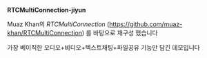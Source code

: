 **RTCMultiConnection-jiyun**

Muaz Khan의 *RTCMultiConnection* (https://github.com/muaz-khan/RTCMultiConnection) 를 바탕으로 재구성 했습니다

가장 베이직한 오디오+비디오+텍스트채팅+파일공유 기능만 담긴 데모입니다


